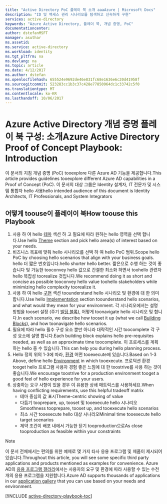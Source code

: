 ```yaml
---
title: "Active Directory PoC 플레이 북 소개 aaaAzure | Microsoft Docs"
description: "ID 및 액세스 관리 시나리오를 탐색하고 신속하게 구현"
services: active-directory
keywords: "Azure Active Directory, 플레이 북, 개념 증명, PoC"
documentationcenter: 
author: dstefanMSFT
manager: asuthar
ms.assetid: 
ms.service: active-directory
ms.workload: identity
ms.tgt_pltfrm: na
ms.devlang: na
ms.topic: article
ms.date: 4/12/2017
ms.author: dstefan
ms.openlocfilehash: 655524e9692de46e831fc68e1636e6c20d41958f
ms.sourcegitcommit: 523283cc1b3c37c428e77850964dc1c33742c5f0
ms.translationtype: MT
ms.contentlocale: ko-KR
ms.lasthandoff: 10/06/2017
---
```

# <a name="azure-active-directory-proof-of-concept-playbook-introduction"></a><span data-ttu-id="eca3c-104">Azure Active Directory 개념 증명 플레이 북 구성: 소개</span><span class="sxs-lookup"><span data-stu-id="eca3c-104">Azure Active Directory Proof of Concept Playbook: Introduction</span></span>

<span data-ttu-id="eca3c-105">이 문서의 지침 개념 증명 (PoC) tooexplore 다른 Azure AD 기능을 제공합니다.</span><span class="sxs-lookup"><span data-stu-id="eca3c-105">This article provides guidelines tooexplore different Azure AD capabilities in a Proof of Concept (PoC).</span></span> <span data-ttu-id="eca3c-106">이 문서의 대상 그룹은 Identity 설계자, IT 전문가 및 시스템 통합자 hello 사용</span><span class="sxs-lookup"><span data-stu-id="eca3c-106">hello intended audience of this document is Identity Architects, IT Professionals, and System Integrators</span></span>

## <a name="how-toouse-this-playbook"></a><span data-ttu-id="eca3c-107">어떻게 toouse이 플레이이 북</span><span class="sxs-lookup"><span data-stu-id="eca3c-107">How toouse this Playbook</span></span>

1. <span data-ttu-id="eca3c-108">사용 하 여 hello [테마](active-directory-playbook-ingredients.md#theme) 섹션 하 고 필요에 따라 원하는 hello 영역을 선택 합니다.</span><span class="sxs-lookup"><span data-stu-id="eca3c-108">Use hello [Theme](active-directory-playbook-ingredients.md#theme) section and pick hello area(s) of interest based on your needs.</span></span>  
2. <span data-ttu-id="eca3c-109">비즈니스 목표에 맞춰 hello 시나리오를 선택 하 여 hello PoC 범위.</span><span class="sxs-lookup"><span data-stu-id="eca3c-109">Scope hello PoC by choosing hello scenarios that align with your business goals.</span></span> <span data-ttu-id="eca3c-110">hello 더 짧은 번호입니다.</span><span class="sxs-lookup"><span data-stu-id="eca3c-110">hello shorter hello better.</span></span> <span data-ttu-id="eca3c-111">짧은으로 수행 하는 것이 좋습니다 및 가능한 tooconvey hello 값으로 간결한 최소화 하면서 toohello 관련자 hello 복잡성 toorealize 것입니다.</span><span class="sxs-lookup"><span data-stu-id="eca3c-111">We recommend doing it as short and concise as possible tooconvey hello value toohello stakeholders while minimizing hello complexity toorealize it.</span></span>  
3. <span data-ttu-id="eca3c-112">사용 하 여 hello [구현](active-directory-playbook-implementation.md) 섹션 toounderstand hello 시나리오 및 환경에 대 한 의미 합니다.</span><span class="sxs-lookup"><span data-stu-id="eca3c-112">Use hello [Implementation](active-directory-playbook-implementation.md) section toounderstand hello scenarios, and what would they mean for your environment.</span></span> <span data-ttu-id="eca3c-113">각 시나리오에서는 설명 방법을 tooset 설정 (주기 [빌딩 블록](active-directory-playbook-building-blocks.md)), 어떻게 toonavigate hello 시나리오 및 합니다.</span><span class="sxs-lookup"><span data-stu-id="eca3c-113">In each scenario, we describe how tooset it up (what we call [Building Blocks](active-directory-playbook-building-blocks.md)), and how toonavigate hello scenarios.</span></span> 
4. <span data-ttu-id="eca3c-114">필요에 따라 hello 필수 구성 요소 뿐만 아니라 대략적인 시간 toocomplete 각 구성 요소에 설명 합니다.</span><span class="sxs-lookup"><span data-stu-id="eca3c-114">Each building block explains hello pre-requisites needed, as well as an approximate time toocomplete.</span></span> <span data-ttu-id="eca3c-115">이 프로세스를 계획 하는 hello 중 수 있습니다.</span><span class="sxs-lookup"><span data-stu-id="eca3c-115">This can help you during hello planning process.</span></span> 
5. <span data-ttu-id="eca3c-116">Hello 정의 위의 1-3에 따라, [환경](active-directory-playbook-ingredients.md#environment) 어떤 tooexecute에 있습니다.</span><span class="sxs-lookup"><span data-stu-id="eca3c-116">Based on 1-3 Above, define hello [Environment](active-directory-playbook-ingredients.md#environment) in which tooexecute.</span></span> <span data-ttu-id="eca3c-117">프로덕션 환경 tooget hello 프로그램 사용자 경험 좋은 느낌에 대 한 toostrive를 사용 하는 것이 좋습니다.</span><span class="sxs-lookup"><span data-stu-id="eca3c-117">We encourage toostrive for a production environment tooget a good feel of hello experience for your users.</span></span> 
6. <span data-ttu-id="eca3c-118">상충하는 요구 사항이 있을 경우 이 유용한 상쇄 매트릭스를 사용하세요.</span><span class="sxs-lookup"><span data-stu-id="eca3c-118">When having conflicting requirements, use this helpful tradeoff matrix</span></span> 
   * <span data-ttu-id="eca3c-119">테마 중심의 값 표시</span><span class="sxs-lookup"><span data-stu-id="eca3c-119">Theme-centric showing of value</span></span>  
   * <span data-ttu-id="eca3c-120">다듬기 tooprepare, up, tooset 및 tooexecute hello 시나리오</span><span class="sxs-lookup"><span data-stu-id="eca3c-120">Smoothness tooprepare, tooset up, and tooexecute hello scenarios</span></span> 
   * <span data-ttu-id="eca3c-121">최소 시간 tooexecute hello 대상 시나리오</span><span class="sxs-lookup"><span data-stu-id="eca3c-121">Minimal time tooexecute hello target scenarios</span></span> 
   * <span data-ttu-id="eca3c-122">제약 조건이 배포 내에서 가능한 닫기 tooproduction으로</span><span class="sxs-lookup"><span data-stu-id="eca3c-122">As close tooproduction as feasible within your constraints</span></span> 

>[!NOTE]
> <span data-ttu-id="eca3c-123">이 문서 전체에서는 편의를 위한 예제로 몇 가지 타사 응용 프로그램 및 제품이 제시되어 있습니다.</span><span class="sxs-lookup"><span data-stu-id="eca3c-123">Throughout this article, you will see some specific third party applications and products mentioned as examples for convenience.</span></span> <span data-ttu-id="eca3c-124">Azure AD의 [응용 프로그램 갤러리](https://azuremarketplace.microsoft.com/marketplace/apps/category/azure-active-directory-apps)에서는 사용자의 요구 및 환경에 따라 사용할 수 있는 수천 개의 응용 프로그램을 지원합니다.</span><span class="sxs-lookup"><span data-stu-id="eca3c-124">Azure AD supports thousands of applications in our [application gallery](https://azuremarketplace.microsoft.com/marketplace/apps/category/azure-active-directory-apps) that you can use based on your needs and environment.</span></span> 



[!INCLUDE [active-directory-playbook-toc](../../includes/active-directory-playbook-steps.md)]